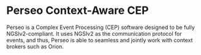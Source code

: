 # Perseo Context-Aware CEP

Perseo is a Complex Event Processing (CEP) software designed to be fully NGSIv2-compliant. It uses NGSIv2 as the
communication protocol for events, and thus, Perseo is able to seamless and jointly work with context brokers such as
Orion.
